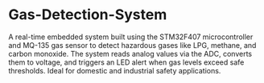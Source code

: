 # Gas-Detection-System
A real-time embedded system built using the STM32F407 microcontroller and MQ-135 gas sensor to detect hazardous gases like LPG, methane, and carbon monoxide. The system reads analog values via the ADC, converts them to voltage, and triggers an LED alert when gas levels exceed safe thresholds. Ideal for domestic and industrial safety applications.
